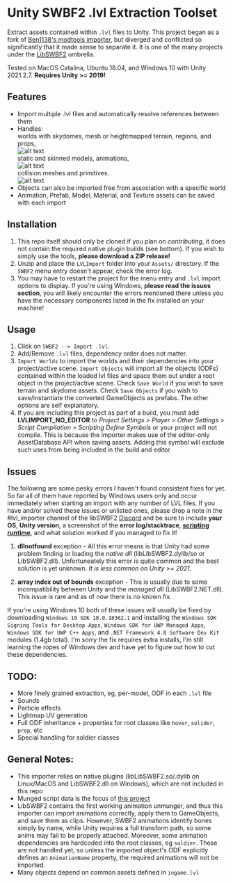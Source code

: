 # Unity SWBF2 .lvl Extraction Toolset

Extract assets contained within ```.lvl``` files to Unity.  This project began as a fork of [Ben1138's modtools importer](https://github.com/Ben1138/Unity-SWBF2-Import), but diverged and conflicted so significantly that it made sense to separate it.  It is one of the many projects under the [LibSWBF2](https://github.com/Ben1138/LibSWBF2) umbrella.

Tested on MacOS Catalina, Ubuntu 18.04, and Windows 10 with Unity 2021.2.7.  **Requires Unity >= 2019!**

## Features
- Import multiple .lvl files and automatically resolve references between them
- Handles: <br> 
worlds with skydomes, mesh or heightmapped terrain, regions, and props, <br>
![alt text](./GitRepoAssets/worlds.gif "worlds") <br>
static and skinned models, animations, <br>
![alt text](./GitRepoAssets/rancor_grab.gif "rancor_grab") <br>
collision meshes and primitives. <br>
![alt text](./GitRepoAssets/coll.gif "coll") <br>
- Objects can also be imported free from association with a specific world
- Animation, Prefab, Model, Material, and Texture assets can be saved with each import


## Installation
1. This repo itself should only be cloned if you plan on _contributing_, it does not contain the required native plugin builds (see bottom).  If you wish to simply use the tools, **please download a ZIP release!**
2. Unzip and place the ```LVLImport``` folder into your ```Assets/``` directory.  If the ```SWBF2``` menu entry doesn't appear, check the error log.
3. You may have to restart the project for the menu entry and ```.lvl``` import options to display.  If you're using Windows, **please read the issues section**, you will likely encounter the errors mentioned there unless you have the necessary components listed in the fix installed on your machine!

## Usage
1. Click on ```SWBF2 --> Import .lvl```.
2. Add/Remove ```.lvl``` files, dependency order does not matter.
3. ```Import Worlds``` to import the worlds and their dependencies into your project/active scene.  ```Import Objects``` will import all the objects (ODFs) contained within the loaded lvl files and space them out under a root object in the project/active scene.  Check ```Save World``` if you wish to save terrain and skydome assets.  Check ```Save Objects``` if you wish to save/instantiate the converted GameObjects as prefabs.  The other options are self explanatory.
4. If you are including this project as part of a build, you must add **LVLIMPORT_NO_EDITOR** to _Project Settings > Player > Other Settings > Script Compilation > Scripting Define Symbols_ or your project will not compile.  This is because the importer makes use of the editor-only AssetDatabase API when saving assets.  Adding this symbol will exclude such uses from being included in the build and editor.

## Issues

The following are some pesky errors I haven't found consistent fixes for yet.  So far all of them have reported by Windows users only and occur immediately when starting an import with any number of LVL files.  If you have and/or solved these issues or unlisted ones, please drop a note in the #lvl_importer channel of the libSWBF2 [Discord](https://discord.com/invite/nNUapcU) and be sure to include **your OS**, **Unity version**, a screenshot of the **error log/stacktrace**, [**scripting runtime**](https://docs.unity3d.com/Manual/dotnetProfileSupport.html), and what solution worked if you managed to fix it! 

1. **dllnotfound** exception - All this error means is that Unity had some problem finding or loading the _native dll_ (libLibSWBF2.dylib/so or LibSWBF2.dll).  Unfortuneately this error is quite common and the best solution is yet unknown.  _It is less common on Unity >= 2021_.

2. **array index out of bounds** exception - This is usually due to some incompatibility between Unity and the _managed dll_ (LibSWBF2.NET.dll).  This issue is rare and as of now there is no known fix.  

If you're using Windows 10 both of these issues will usually be fixed by downloading ```Windows 10 SDK 10.0.18362.1``` and installing the ```Windows SDK Signing Tools for Desktop Apps```, ```Windows SDK for UWP Managed Apps```, ```Windows SDK for UWP C++ Apps```, and ```.NET Framework 4.8 Software Dev Kit```  modules (1.4gb total).  I'm sorry the fix requires extra installs, I'm still learning the ropes of Windows dev and have yet to figure out how to cut these dependencies.


## TODO:
- More finely grained extraction, eg, per-model, ODF in each ```.lvl``` file
- Sounds
- Particle effects
- Lightmap UV generation
- Full ODF inheritance + properties for root classes like ```hover```, ```solider```, ```prop```, etc
- Special handling for soldier classes

## General Notes:
- This importer relies on native plugins (libLibSWBF2.so/.dylib on Linux/MacOS and LibSWBF2.dll on Windows), which are not included in this repo
- Munged script data is the focus of [this project](https://github.com/Ben1138/SWBF2UnityRuntime)
- LibSWBF2 contains the first working animation unmunger, and thus this importer can import animations correctly, apply them to GameObjects, and save them as clips.  However, SWBF2 animations identify bones simply by name, while Unity requires a full transform path, so some anims may fail to be properly attached.  Moreover, some animation dependencies are hardcoded into the root classes, eg ```soldier```.  These are not handled yet, so unless the imported object's ODF explicitly defines an ```AnimationName``` property, the required animations will not be imported.
- Many objects depend on common assets defined in ```ingame.lvl```

